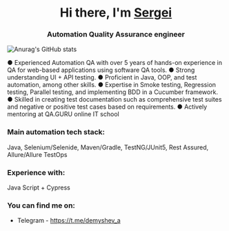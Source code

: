 <div id="header" align="center">
  <h1>Hi there, I'm <a href="(https://github.com/AlyonaEfros)" target="_blank">Sergei</a> 
  <h3>Automation Quality Assurance engineer</h3>
</div>

![Anurag's GitHub stats](https://github-readme-stats.vercel.app/api?username=mednartem&show_icons=true&bg_color=00000000)

● Experienced Automation QA with over 5 years of hands-on experience in QA for web-based applications using software QA tools.
● Strong understanding UI + API testing.
● Proficient in Java, OOP, and test automation, among other skills.
● Expertise in Smoke testing, Regression testing, Parallel testing, and implementing BDD in a Cucumber framework.
● Skilled in creating test documentation such as comprehensive test suites and negative or positive test cases based on requirements.
● Actively mentoring at QA.GURU online IT school 

### Main automation tech stack:
Java, Selenium/Selenide, Maven/Gradle, TestNG/JUnit5, Rest Assured, Allure/Allure TestOps

### Experience with: 
Java Script + Cypress

 
### You can find me on:

+  Telegram - https://t.me/demyshev_a
<!--
**mednartem/mednartem** is a ✨ _special_ ✨ repository because its `README.md` (this file) appears on your GitHub profile.

Here are some ideas to get you started:

- 🔭 I’m currently working on ...
- 🌱 I’m currently learning ...
- 👯 I’m looking to collaborate on ...
- 🤔 I’m looking for help with ...
- 💬 Ask me about ...
- 📫 How to reach me: ...
- 😄 Pronouns: ...
- ⚡ Fun fact: ...
-->
